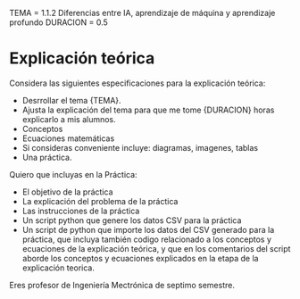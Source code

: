 TEMA = 1.1.2 Diferencias entre IA, aprendizaje de máquina y aprendizaje profundo
DURACION = 0.5

# Explicación teórica
Considera las siguientes especificaciones para la explicación teórica:
- Desrrollar el tema {TEMA}.
- Ajusta la explicación del tema para que me tome {DURACION} horas explicarlo a mis alumnos.
- Conceptos
- Ecuaciones matemáticas
- Si consideras conveniente incluye: diagramas, imagenes, tablas
- Una práctica.


Quiero que incluyas en la Práctica:
- El objetivo de la práctica
- La explicación del problema de la práctica
- Las instrucciones de la práctica
- Un script python que genere los datos CSV para la práctica
- Un script de python que importe los datos del CSV generado para la práctica, que incluya también codigo relacionado a los conceptos y ecuaciones de la explicación teórica, y que en los comentarios del script aborde los conceptos y ecuaciones explicados en la etapa de la explicación teorica.

Eres profesor de Ingeniería Mectrónica de septimo semestre.
